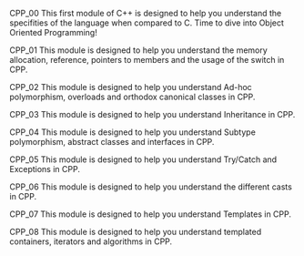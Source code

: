 CPP_00
This first module of C++ is designed to help you understand the specifities of the language when compared to C. Time to dive into Object Oriented Programming!

CPP_01
This module is designed to help you understand the memory allocation, reference, pointers to members and the usage of the switch in CPP.

CPP_02
This module is designed to help you understand Ad-hoc polymorphism, overloads and orthodox canonical classes in CPP.

CPP_03
This module is designed to help you understand Inheritance in CPP.

CPP_04
This module is designed to help you understand Subtype polymorphism, abstract classes and interfaces in CPP.

CPP_05
This module is designed to help you understand Try/Catch and Exceptions in CPP.

CPP_06
This module is designed to help you understand the different casts in CPP.

CPP_07
This module is designed to help you understand Templates in CPP.

CPP_08
This module is designed to help you understand templated containers, iterators and algorithms in CPP.

